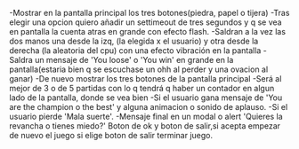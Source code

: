 
-Mostrar en la pantalla principal los tres botones(piedra, papel o tijera)
-Tras elegir una opcion quiero añadir un settimeout de tres segundos y q se vea en pantalla la cuenta atras en grande con efecto flash.
-Saldran a la vez las dos manos una desde la izq, (la elegida x el usuario) y otra desde la derecha (la aleatoria del cpu) con una efecto vibración en la pantalla
-Saldra un mensaje de 'You loose' o 'You win' en grande en la pantalla(estaria bien q se escuchase un ohh al perder y una ovacion al ganar)
-De nuevo mostrar los tres botones de la pantalla principal
-Será al mejor de 3 o de 5 partidas con lo q tendrá q haber un contador en algun lado de la pantalla, donde se vea bien
-Si el usuario gana mensaje de 'You are the champion o the best' y alguna animacion o sonido de aplauso.
-Si el usuario pierde 'Mala suerte'.
-Mensaje final en un modal o alert 'Quieres la revancha o tienes miedo?' Boton de ok y boton de salir,si acepta empezar de nuevo el juego
si elige boton de salir terminar juego.